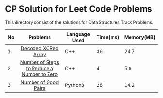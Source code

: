 # CP Solution for Leet Code Problems

This directory consist of the solutions for Data Structures Track Problems.

|**No**| **Problems**      | **Language Used** | **Time(ms)** | **Memory(MB)** |
| ---- |:-----------------:| -------- | -------- | ---------- |
| 1 | [Decoded XORed Array](./Bit%20Manipulation/Easy/Decoded_XORed_Array.cpp) | C++ | 36	| 24.7 |
| 2 | [Number of Steps to Reduce a Number to Zero](./Bit%20Manipulation/Easy/NumberOfStepsToReduceANumberToZero.cpp) | C++ | 4 | 5.9 |
| 3 | [Number of Good Pairs](./Math/Easy/NumberOfGoodPairs.py) | Python3 | 28 | 14.2 |
